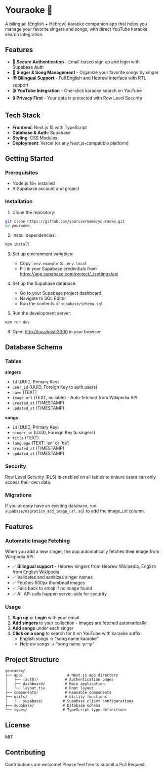 # Youraoke 🎤

A bilingual (English + Hebrew) karaoke companion app that helps you manage your favorite singers and songs, with direct YouTube karaoke search integration.

## Features

- 🔐 **Secure Authentication** - Email-based sign up and login with Supabase Auth
- 🎵 **Singer & Song Management** - Organize your favorite songs by singer
- 🌍 **Bilingual Support** - Full English and Hebrew interface with RTL support
- 🎬 **YouTube Integration** - One-click karaoke search on YouTube
- 🔒 **Privacy First** - Your data is protected with Row Level Security

## Tech Stack

- **Frontend**: Next.js 15 with TypeScript
- **Database & Auth**: Supabase
- **Styling**: CSS Modules
- **Deployment**: Vercel (or any Next.js-compatible platform)

## Getting Started

### Prerequisites

- Node.js 18+ installed
- A Supabase account and project

### Installation

1. Clone the repository:
```bash
git clone https://github.com/yourusername/youraoke.git
cd youraoke
```

2. Install dependencies:
```bash
npm install
```

3. Set up environment variables:
   - Copy `.env.example` to `.env.local`
   - Fill in your Supabase credentials from https://app.supabase.com/project/_/settings/api

4. Set up the Supabase database:
   - Go to your Supabase project dashboard
   - Navigate to SQL Editor
   - Run the contents of `supabase/schema.sql`

5. Run the development server:
```bash
npm run dev
```

6. Open [http://localhost:3000](http://localhost:3000) in your browser

## Database Schema

### Tables

**singers**
- `id` (UUID, Primary Key)
- `user_id` (UUID, Foreign Key to auth.users)
- `name` (TEXT)
- `image_url` (TEXT, nullable) - Auto-fetched from Wikipedia API
- `created_at` (TIMESTAMP)
- `updated_at` (TIMESTAMP)

**songs**
- `id` (UUID, Primary Key)
- `singer_id` (UUID, Foreign Key to singers)
- `title` (TEXT)
- `language` (TEXT: 'en' or 'he')
- `created_at` (TIMESTAMP)
- `updated_at` (TIMESTAMP)

### Security

Row Level Security (RLS) is enabled on all tables to ensure users can only access their own data.

### Migrations

If you already have an existing database, run `supabase/migration_add_image_url.sql` to add the image_url column.

## Features

### Automatic Image Fetching
When you add a new singer, the app automatically fetches their image from Wikipedia API:
- ✅ **Bilingual support** - Hebrew singers from Hebrew Wikipedia, English from English Wikipedia
- ✅ Validates and sanitizes singer names
- ✅ Fetches 500px thumbnail images
- ✅ Falls back to emoji if no image found
- ✅ All API calls happen server-side for security

### Usage

1. **Sign up** or **Login** with your email
2. **Add singers** to your collection - images are fetched automatically!
3. **Add songs** under each singer
4. **Click on a song** to search for it on YouTube with karaoke suffix
   - English songs → "song name karaoke"
   - Hebrew songs → "song name קריוקי"

## Project Structure

```
youraoke/
├── app/                    # Next.js app directory
│   ├── (auth)/            # Authentication pages
│   ├── dashboard/         # Main application
│   └── layout.tsx         # Root layout
├── components/            # Reusable components
├── utils/                 # Utility functions
│   └── supabase/         # Supabase client configurations
├── supabase/             # Database schema
└── types/                # TypeScript type definitions
```

## License

MIT

## Contributing

Contributions are welcome! Please feel free to submit a Pull Request.

